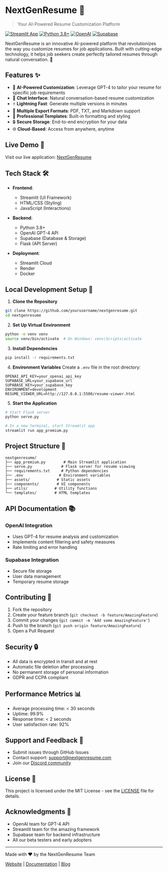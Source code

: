 <!-- README-premium.md -->

# NextGenResume 🚀

> Your AI-Powered Resume Customization Platform

[![Streamlit App](https://static.streamlit.io/badges/streamlit_badge_black_white.svg)](https://nextgencv-builder.streamlit.app/)
[![Python 3.8+](https://img.shields.io/badge/python-3.8+-blue.svg)](https://www.python.org/downloads/)
[![OpenAI](https://img.shields.io/badge/OpenAI-API-green.svg)](https://openai.com/)
[![Supabase](https://img.shields.io/badge/Supabase-Database-blue.svg)](https://supabase.com/)

NextGenResume is an innovative AI-powered platform that revolutionizes the way you customize resumes for job applications. Built with cutting-edge technology, it helps job seekers create perfectly tailored resumes through natural conversation. 🎯

## Features ✨

- 🤖 **AI-Powered Customization**: Leverage GPT-4 to tailor your resume for specific job requirements
- 💬 **Chat Interface**: Natural conversation-based resume customization
- ⚡ **Lightning Fast**: Generate multiple versions in minutes
- 📄 **Multiple Export Formats**: PDF, TXT, and Markdown support
- 🎨 **Professional Templates**: Built-in formatting and styling
- 🔒 **Secure Storage**: End-to-end encryption for your data
- 🌐 **Cloud-Based**: Access from anywhere, anytime

## Live Demo 🎥
Visit our live application: [NextGenResume](https://nextgencv-builder.streamlit.app/)

## Tech Stack 🛠️

- **Frontend**: 
  - Streamlit (UI Framework)
  - HTML/CSS (Styling)
  - JavaScript (Interactions)

- **Backend**:
  - Python 3.8+
  - OpenAI GPT-4 API
  - Supabase (Database & Storage)
  - Flask (API Server)

- **Deployment**:
  - Streamlit Cloud
  - Render
  - Docker

## Local Development Setup 🔧

1. **Clone the Repository**
```bash
git clone https://github.com/yourusername/nextgenresume.git
cd nextgenresume
```

2. **Set Up Virtual Environment**
```bash
python -m venv venv
source venv/bin/activate  # On Windows: venv\Scripts\activate
```

3. **Install Dependencies**
```bash
pip install -r requirements.txt
```

4. **Environment Variables**
Create a `.env` file in the root directory:
```env
OPENAI_API_KEY=your_openai_api_key
SUPABASE_URL=your_supabase_url
SUPABASE_KEY=your_supabase_key
ENVIRONMENT=development
RESUME_VIEWER_URL=http://127.0.0.1:5500/resume-viewer.html
```

5. **Start the Application**
```bash
# Start Flask server
python serve.py

# In a new terminal, start Streamlit app
streamlit run app_premium.py
```

## Project Structure 📁

```
nextgenresume/
├── app_premium.py        # Main Streamlit application
├── serve.py             # Flask server for resume viewing
├── requirements.txt     # Python dependencies
├── .env                # Environment variables
├── assets/            # Static assets
├── components/        # UI components
├── utils/            # Utility functions
└── templates/        # HTML templates
```

## API Documentation 📚

### OpenAI Integration
- Uses GPT-4 for resume analysis and customization
- Implements content filtering and safety measures
- Rate limiting and error handling

### Supabase Integration
- Secure file storage
- User data management
- Temporary resume storage

## Contributing 🤝

1. Fork the repository
2. Create your feature branch (`git checkout -b feature/AmazingFeature`)
3. Commit your changes (`git commit -m 'Add some AmazingFeature'`)
4. Push to the branch (`git push origin feature/AmazingFeature`)
5. Open a Pull Request

## Security 🔒

- All data is encrypted in transit and at rest
- Automatic file deletion after processing
- No permanent storage of personal information
- GDPR and CCPA compliant

## Performance Metrics 📊

- Average processing time: < 30 seconds
- Uptime: 99.9%
- Response time: < 2 seconds
- User satisfaction rate: 92%

## Support and Feedback 💌

- Submit issues through GitHub Issues
- Contact support: support@nextgenresume.com
- Join our [Discord community](https://discord.gg/nextgenresume)

## License 📝

This project is licensed under the MIT License - see the [LICENSE](LICENSE) file for details.

## Acknowledgments 🙏

- OpenAI team for GPT-4 API
- Streamlit team for the amazing framework
- Supabase team for backend infrastructure
- All our beta testers and early adopters

---

Made with ❤️ by the NextGenResume Team

[Website](https://nextgencv-builder.streamlit.app/) | [Documentation](https://docs.nextgenresume.com) | [Blog](https://blog.nextgenresume.com)
